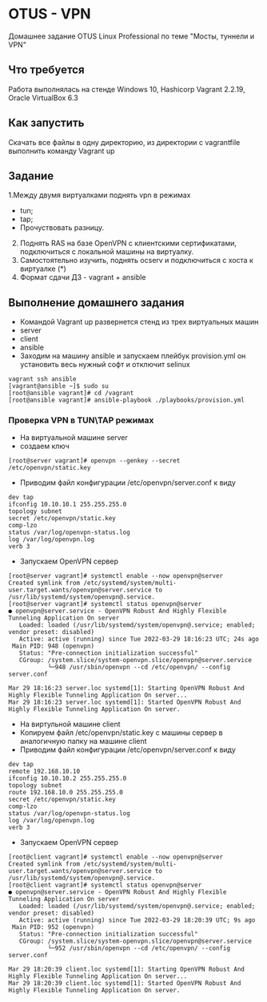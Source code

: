 # OTUS - VPN
Домашнее задание OTUS Linux Professional по теме "Мосты, туннели и VPN"

## Что требуется
Работа выполнялась на стенде Windows 10, Hashicorp Vagrant 2.2.19, Oracle VirtualBox 6.3

## Как запустить
Скачать все файлы в одну директорию, из директории с vagrantfile выполнить команду Vagrant up

## Задание
1.Между двумя виртуалками поднять vpn в режимах
* tun;
* tap; 
* Прочуствовать разницу.
2. Поднять RAS на базе OpenVPN с клиентскими сертификатами, подключиться с локальной машины на виртуалку. 
3. Самостоятельно изучить, поднять ocserv и подключиться с хоста к виртуалке (*) 
4. Формат сдачи ДЗ - vagrant + ansible

## Выполнение домашнего задания
* Командой Vagrant up развернется стенд из трех виртуальных машин
* server
* client
* ansible
* Заходим на машину ansible и запускаем плейбук provision.yml он установить весь нужный софт и отключит selinux
```
vagrant ssh ansible
[vagrant@ansible ~]$ sudo su
[root@ansible vagrant]# cd /vagrant
[root@ansible vagrant]# ansible-playbook ./playbooks/provision.yml 
```
### Проверка  VPN в TUN\TAP режимах
* На виртуальной машине server
* создаем ключ
```
[root@server vagrant]# openvpn --genkey --secret /etc/openvpn/static.key
```
* Приводим файл конфигурации /etc/openvpn/server.conf к виду
```
dev tap
ifconfig 10.10.10.1 255.255.255.0
topology subnet
secret /etc/openvpn/static.key
comp-lzo
status /var/log/openvpn-status.log
log /var/log/openvpn.log
verb 3

```
* Запускаем OpenVPN сервер
```
[root@server vagrant]# systemctl enable --now openvpn@server
Created symlink from /etc/systemd/system/multi-user.target.wants/openvpn@server.service to /usr/lib/systemd/system/openvpn@.service.
[root@server vagrant]# systemctl status openvpn@server
● openvpn@server.service - OpenVPN Robust And Highly Flexible Tunneling Application On server
   Loaded: loaded (/usr/lib/systemd/system/openvpn@.service; enabled; vendor preset: disabled)
   Active: active (running) since Tue 2022-03-29 18:16:23 UTC; 24s ago
 Main PID: 948 (openvpn)
   Status: "Pre-connection initialization successful"
   CGroup: /system.slice/system-openvpn.slice/openvpn@server.service
           └─948 /usr/sbin/openvpn --cd /etc/openvpn/ --config server.conf

Mar 29 18:16:23 server.loc systemd[1]: Starting OpenVPN Robust And Highly Flexible Tunneling Application On server...
Mar 29 18:16:23 server.loc systemd[1]: Started OpenVPN Robust And Highly Flexible Tunneling Application On server.
```
* На виртульной машине client
* Копируем файл /etc/openvpn/static.key с машины сервер в аналогичную папку на машине client
* Приводим файл конфигурации /etc/openvpn/server.conf к виду
```
dev tap
remote 192.168.10.10
ifconfig 10.10.10.2 255.255.255.0
topology subnet
route 192.168.10.0 255.255.255.0
secret /etc/openvpn/static.key
comp-lzo
status /var/log/openvpn-status.log
log /var/log/openvpn.log
verb 3
```
* Запускаем OpenVPN сервер
```
[root@client vagrant]# systemctl enable --now openvpn@server
Created symlink from /etc/systemd/system/multi-user.target.wants/openvpn@server.service to /usr/lib/systemd/system/openvpn@.service.
[root@client vagrant]# systemctl status openvpn@server
● openvpn@server.service - OpenVPN Robust And Highly Flexible Tunneling Application On server
   Loaded: loaded (/usr/lib/systemd/system/openvpn@.service; enabled; vendor preset: disabled)
   Active: active (running) since Tue 2022-03-29 18:20:39 UTC; 9s ago
 Main PID: 952 (openvpn)
   Status: "Pre-connection initialization successful"
   CGroup: /system.slice/system-openvpn.slice/openvpn@server.service
           └─952 /usr/sbin/openvpn --cd /etc/openvpn/ --config server.conf

Mar 29 18:20:39 client.loc systemd[1]: Starting OpenVPN Robust And Highly Flexible Tunneling Application On server...
Mar 29 18:20:39 client.loc systemd[1]: Started OpenVPN Robust And Highly Flexible Tunneling Application On server.
```






